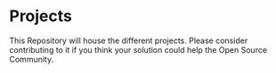 # Projects
This Repository will house the different projects. Please consider contributing to it if you think your solution could help the Open Source Community.
